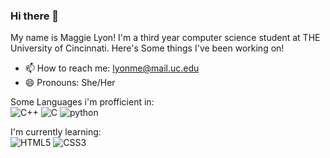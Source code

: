 ### Hi there 👋
My name is Maggie Lyon! I'm a third year computer science student at THE University of Cincinnati. Here's Some things I've been working on!
- 📫 How to reach me: lyonme@mail.uc.edu
- 😄 Pronouns: She/Her
  
Some Languages i'm profficient in:<br>
![C++](https://img.shields.io/badge/C++-00599C.svg?style=for-the-badge&logo=C++&logoColor=red)
![C](https://img.shields.io/badge/C-A8B9CC.svg?style=for-the-badge&logo=C&logoColor=blue)
![python](https://img.shields.io/badge/Python-3776AB.svg?style=for-the-badge&logo=Python&logoColor=purple)

I'm currently learning:<br>
![HTML5](https://img.shields.io/badge/HTML5-E34F26.svg?style=for-the-badge&logo=HTML5&logoColor=white)
![CSS3](https://img.shields.io/badge/CSS3-1572B6.svg?style=for-the-badge&logo=CSS3&logoColor=white)



